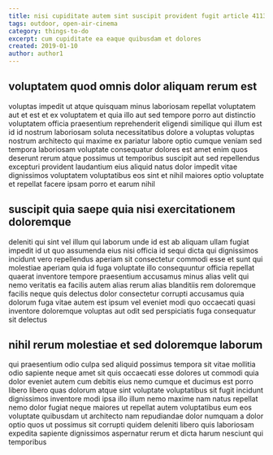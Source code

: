 ```yaml
---
title: nisi cupiditate autem sint suscipit provident fugit article 4113
tags: outdoor, open-air-cinema
category: things-to-do
excerpt: cum cupiditate ea eaque quibusdam et dolores
created: 2019-01-10
author: author1
---
```


## voluptatem quod omnis dolor aliquam rerum est

voluptas impedit ut atque quisquam minus laboriosam repellat voluptatem aut et est et ex voluptatem et quia illo aut sed tempore porro aut distinctio voluptatem officia praesentium reprehenderit eligendi similique qui illum est id id nostrum laboriosam soluta necessitatibus dolore a voluptas voluptas nostrum architecto qui maxime ex pariatur labore optio cumque veniam sed tempora laboriosam voluptate consequatur dolores est amet enim quos deserunt rerum atque possimus ut temporibus suscipit aut sed repellendus excepturi provident laudantium eius aliquid natus dolor impedit vitae dignissimos voluptatem voluptatibus eos sint et nihil maiores optio voluptate et repellat facere ipsam porro et earum nihil

## suscipit quia saepe quia nisi exercitationem doloremque

deleniti qui sint vel illum qui laborum unde id est ab aliquam ullam fugiat impedit id ut quo assumenda eius nisi officia id sequi dicta qui dignissimos incidunt vero repellendus aperiam sit consectetur commodi esse et sunt qui molestiae aperiam quia id fuga voluptate illo consequuntur officia repellat quaerat inventore tempore praesentium accusamus minus alias velit qui nemo veritatis ea facilis autem alias rerum alias blanditiis rem doloremque facilis neque quis delectus dolor consectetur corrupti accusamus quia dolorum fuga vitae autem est ipsum vel eveniet modi quo occaecati quasi inventore doloremque voluptas aut odit sed perspiciatis fuga consequatur sit delectus

## nihil rerum molestiae et sed doloremque laborum

qui praesentium odio culpa sed aliquid possimus tempora sit vitae mollitia odio sapiente neque amet sit quis occaecati esse dolores ut commodi quia dolor eveniet autem cum debitis eius nemo cumque et ducimus est porro libero libero quas dolorum atque sint voluptate voluptatibus sit fugit incidunt dignissimos inventore modi ipsa illo illum nemo maxime nam natus repellat nemo dolor fugiat neque maiores ut repellat autem voluptatibus eum eos voluptate quibusdam ut architecto nam repudiandae dolor numquam a dolor optio quos ut possimus sit corrupti quidem deleniti libero quis laboriosam expedita sapiente dignissimos aspernatur rerum et dicta harum nesciunt qui temporibus
